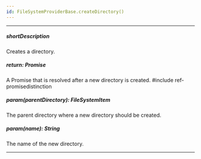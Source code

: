 ```yaml
---
id: FileSystemProviderBase.createDirectory()
---
```

---
##### shortDescription
Creates a directory.

##### return: Promise<any>
A Promise that is resolved after a new directory is created.
#include ref-promisedistinction

##### param(parentDirectory): FileSystemItem
The parent directory where a new directory should be created.

##### param(name): String
The name of the new directory.

---
